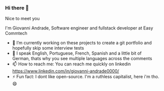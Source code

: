 ### Hi there 👋

Nice to meet you

I'm Giovanni Andrade, Software engineer and fullstack developer at Easy Commtech

- 🔭 I’m currently working on these projects to create a git portfolio and hopefully skip some interview tests
- 💬 I speak English, Portuguese, French, Spanish and a little bit of German, thats why you see multiple languages across the comments
- 📫 How to reach me: You can reach me quickly on linkedin https://www.linkedin.com/in/giovanni-andrade0000/
- ⚡ Fun fact: I dont like open-source. I'm a ruthless capitalist, here i'm tho.😄

<!--
**alumniGiovanni/alumniGiovanni** is a ✨ _special_ ✨ repository because its `README.md` (this file) appears on your GitHub profile.

Here are some ideas to get you started:

- 🔭 I’m currently working on ...
- 🌱 I’m currently learning ...
- 👯 I’m looking to collaborate on ...
- 🤔 I’m looking for help with ...
- 💬 Ask me about ...
- 📫 How to reach me: ...
- 😄 Pronouns: ...
- ⚡ Fun fact: ...
-->
